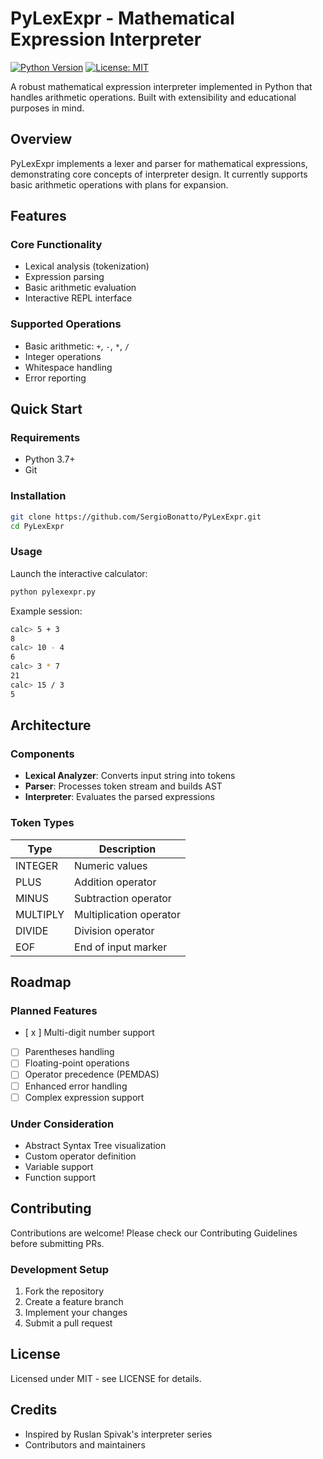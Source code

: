 # PyLexExpr - Mathematical Expression Interpreter
[![Python Version](https://img.shields.io/badge/python-3.7+-blue.svg)](https://python.org)
[![License: MIT](https://img.shields.io/badge/License-MIT-yellow.svg)](https://opensource.org/licenses/MIT)

A robust mathematical expression interpreter implemented in Python that handles arithmetic operations. Built with extensibility and educational purposes in mind.

## Overview

PyLexExpr implements a lexer and parser for mathematical expressions, demonstrating core concepts of interpreter design. It currently supports basic arithmetic operations with plans for expansion.

## Features

### Core Functionality
- Lexical analysis (tokenization)
- Expression parsing
- Basic arithmetic evaluation
- Interactive REPL interface

### Supported Operations
- Basic arithmetic: `+`, `-`, `*`, `/`
- Integer operations
- Whitespace handling
- Error reporting

## Quick Start

### Requirements
- Python 3.7+
- Git

### Installation
```bash
git clone https://github.com/SergioBonatto/PyLexExpr.git
cd PyLexExpr
```

### Usage
Launch the interactive calculator:
```bash
python pylexexpr.py
```

Example session:
```bash
calc> 5 + 3
8
calc> 10 - 4
6
calc> 3 * 7
21
calc> 15 / 3
5
```

## Architecture

### Components
- **Lexical Analyzer**: Converts input string into tokens
- **Parser**: Processes token stream and builds AST
- **Interpreter**: Evaluates the parsed expressions

### Token Types
| Type | Description |
|------|-------------|
| INTEGER | Numeric values |
| PLUS | Addition operator |
| MINUS | Subtraction operator |
| MULTIPLY | Multiplication operator |
| DIVIDE | Division operator |
| EOF | End of input marker |

## Roadmap

### Planned Features
- [ x ] Multi-digit number support
- [ ] Parentheses handling
- [ ] Floating-point operations
- [ ] Operator precedence (PEMDAS)
- [ ] Enhanced error handling
- [ ] Complex expression support

### Under Consideration
- Abstract Syntax Tree visualization
- Custom operator definition
- Variable support
- Function support

## Contributing

Contributions are welcome! Please check our Contributing Guidelines before submitting PRs.

### Development Setup
1. Fork the repository
2. Create a feature branch
3. Implement your changes
4. Submit a pull request

## License

Licensed under MIT - see LICENSE for details.

## Credits

- Inspired by Ruslan Spivak's interpreter series
- Contributors and maintainers
